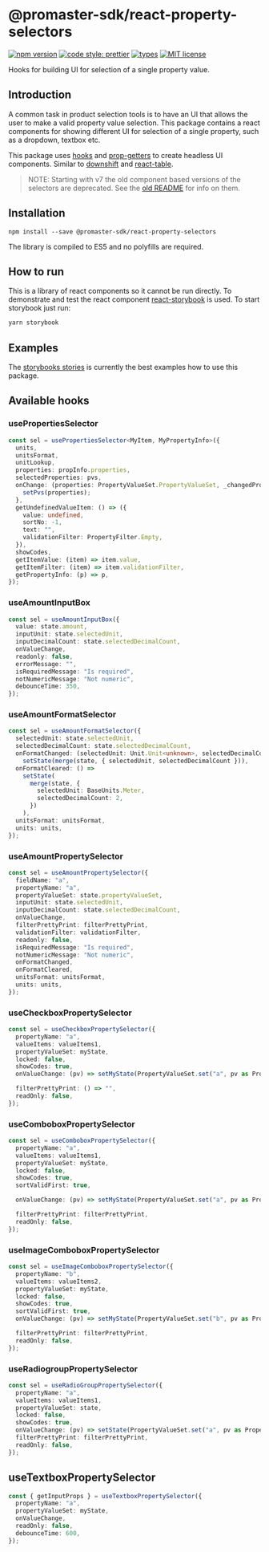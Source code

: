 # @promaster-sdk/react-property-selectors

[![npm version][version-image]][version-url]
[![code style: prettier][prettier-image]][prettier-url]
[![types][types-image]][types-url]
[![MIT license][license-image]][license-url]

Hooks for building UI for selection of a single property value.

## Introduction

A common task in product selection tools is to have an UI that allows the user to make a valid property value selection. This package contains a react components for showing different UI for selection of a single property, such as a dropdown, textbox etc.

This package uses [hooks](https://reactjs.org/docs/hooks-reference.html) and [prop-getters](https://kentcdodds.com/blog/how-to-give-rendering-control-to-users-with-prop-getters/) to create headless UI components. Similar to [downshift](https://github.com/downshift-js/downshift) and [react-table](https://github.com/tannerlinsley/react-table).

> NOTE: Starting with v7 the old component based versions of the selectors are deprecated. See the [old README](README_v6.md) for info on them.

## Installation

`npm install --save @promaster-sdk/react-property-selectors`

The library is compiled to ES5 and no polyfills are required.

## How to run

This is a library of react components so it cannot be run directly. To demonstrate and test the react component [react-storybook](https://storybook.js.org/) is used. To start storybook just run:

```bash
yarn storybook
```

## Examples

The [storybooks stories](https://github.com/promaster-sdk/property/tree/master/packages/_stories/src/react-property-selectors) is currently the best examples how to use this package.

## Available hooks

### usePropertiesSelector

```ts
const sel = usePropertiesSelector<MyItem, MyPropertyInfo>({
  units,
  unitsFormat,
  unitLookup,
  properties: propInfo.properties,
  selectedProperties: pvs,
  onChange: (properties: PropertyValueSet.PropertyValueSet, _changedProperties: ReadonlyArray<string>) => {
    setPvs(properties);
  },
  getUndefinedValueItem: () => ({
    value: undefined,
    sortNo: -1,
    text: "",
    validationFilter: PropertyFilter.Empty,
  }),
  showCodes,
  getItemValue: (item) => item.value,
  getItemFilter: (item) => item.validationFilter,
  getPropertyInfo: (p) => p,
});
```

### useAmountInputBox

```ts
const sel = useAmountInputBox({
  value: state.amount,
  inputUnit: state.selectedUnit,
  inputDecimalCount: state.selectedDecimalCount,
  onValueChange,
  readonly: false,
  errorMessage: "",
  isRequiredMessage: "Is required",
  notNumericMessage: "Not numeric",
  debounceTime: 350,
});
```

### useAmountFormatSelector

```ts
const sel = useAmountFormatSelector({
  selectedUnit: state.selectedUnit,
  selectedDecimalCount: state.selectedDecimalCount,
  onFormatChanged: (selectedUnit: Unit.Unit<unknown>, selectedDecimalCount: number) =>
    setState(merge(state, { selectedUnit, selectedDecimalCount })),
  onFormatCleared: () =>
    setState(
      merge(state, {
        selectedUnit: BaseUnits.Meter,
        selectedDecimalCount: 2,
      })
    ),
  unitsFormat: unitsFormat,
  units: units,
});
```

### useAmountPropertySelector

```ts
const sel = useAmountPropertySelector({
  fieldName: "a",
  propertyName: "a",
  propertyValueSet: state.propertyValueSet,
  inputUnit: state.selectedUnit,
  inputDecimalCount: state.selectedDecimalCount,
  onValueChange,
  filterPrettyPrint: filterPrettyPrint,
  validationFilter: validationFilter,
  readonly: false,
  isRequiredMessage: "Is required",
  notNumericMessage: "Not numeric",
  onFormatChanged,
  onFormatCleared,
  unitsFormat: unitsFormat,
  units: units,
});
```

### useCheckboxPropertySelector

```ts
const sel = useCheckboxPropertySelector({
  propertyName: "a",
  valueItems: valueItems1,
  propertyValueSet: myState,
  locked: false,
  showCodes: true,
  onValueChange: (pv) => setMyState(PropertyValueSet.set("a", pv as PropertyValue.PropertyValue, myState)),

  filterPrettyPrint: () => "",
  readOnly: false,
});
```

### useComboboxPropertySelector

```ts
const sel = useComboboxPropertySelector({
  propertyName: "a",
  valueItems: valueItems1,
  propertyValueSet: myState,
  locked: false,
  showCodes: true,
  sortValidFirst: true,

  onValueChange: (pv) => setMyState(PropertyValueSet.set("a", pv as PropertyValue.PropertyValue, myState)),

  filterPrettyPrint: filterPrettyPrint,
  readOnly: false,
});
```

### useImageComboboxPropertySelector

```ts
const sel = useImageComboboxPropertySelector({
  propertyName: "b",
  valueItems: valueItems2,
  propertyValueSet: myState,
  locked: false,
  showCodes: true,
  sortValidFirst: true,
  onValueChange: (pv) => setMyState(PropertyValueSet.set("b", pv as PropertyValue.PropertyValue, myState)),

  filterPrettyPrint: filterPrettyPrint,
  readOnly: false,
});
```

### useRadiogroupPropertySelector

```ts
const sel = useRadioGroupPropertySelector({
  propertyName: "a",
  valueItems: valueItems1,
  propertyValueSet: state,
  locked: false,
  showCodes: true,
  onValueChange: (pv) => setState(PropertyValueSet.set("a", pv as PropertyValue.PropertyValue, state)),
  filterPrettyPrint: filterPrettyPrint,
  readOnly: false,
});
```

## useTextboxPropertySelector

```ts
const { getInputProps } = useTextboxPropertySelector({
  propertyName: "a",
  propertyValueSet: myState,
  onValueChange,
  readOnly: false,
  debounceTime: 600,
});
```

[version-image]: https://img.shields.io/npm/v/@promaster-sdk/react-property-selectors.svg?style=flat
[version-url]: https://www.npmjs.com/package/@promaster-sdk/react-property-selectors
[prettier-image]: https://img.shields.io/badge/code_style-prettier-ff69b4.svg?style=flat
[prettier-url]: https://github.com/prettier/prettier
[types-image]: https://img.shields.io/npm/types/scrub-js.svg
[types-url]: https://www.typescriptlang.org/
[license-image]: https://img.shields.io/github/license/promaster-sdk/property.svg?style=flat
[license-url]: https://opensource.org/licenses/MIT
